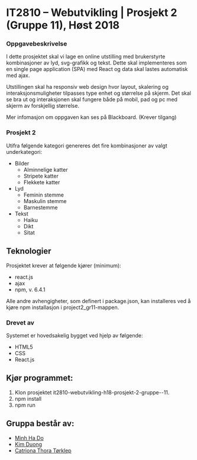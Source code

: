 # IT2810 – Webutvikling | Prosjekt 2 (Gruppe 11), Høst 2018

### Oppgavebeskrivelse
I dette prosjektet skal vi lage en online utstilling med brukerstyrte kombinasjoner av lyd, svg-grafikk og tekst. Dette skal implementeres som en single page application (SPA) med React og data skal lastes automatisk med ajax. 

Utstillingen skal ha responsiv web design hvor layout, skalering og interaksjonsmuligheter tilpasses type enhet og størrelse på skjerm. Det skal se bra ut og interaksjonen skal fungere både på mobil, pad og pc med skjerm av forskjellig størrelse.  

Mer infomasjon om oppgaven kan ses på Blackboard. (Krever tilgang)

### Prosjekt 2
Utifra følgende kategori genereres det fire kombinasjoner av valgt underkategori:

* Bilder
    * Alminnelige katter
    * Stripete katter
    * Flekkete katter
* Lyd
    * Feminin stemme
    * Maskulin stemme
    * Barnestemme
* Tekst
    * Haiku
    * Dikt
    * Sitat
    
## Teknologier
Prosjektet krever at følgende kjører (minimum):  
* react.js
* ajax
* npm, v. 6.4.1

Alle andre avhengigheter, som definert i package.json, kan installeres ved å kjøre npm installasjon i project2_gr11-mappen.
    
### Drevet av
Systemet er hovedsakelig bygget ved hjelp av følgende:
* HTML5    
* CSS
* React.js    

## Kjør programmet:  
1. Klon prosjektet it2810-webutvikling-h18-prosjekt-2-gruppe--11. 
2. npm install
3. npm run
    
## Gruppa består av:
* [Minh Ha Do](https://gitlab.stud.iie.ntnu.no/minhhd)    
* [Kim Duong](https://github.com/kimduo)    
* [Catriona Thora Tørklep](https://gitlab.stud.iie.ntnu.no/catriont)    
